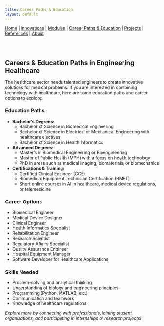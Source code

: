 ```yaml
---
title: Career Paths & Education
layout: default
---
```


[Home](/engineering-healthcare-project/) | [Innovations](/engineering-healthcare-project/innovations) | [Modules](/engineering-healthcare-project/modules/) | [Career Paths & Education](/engineering-healthcare-project/careers/) | [Projects](/engineering-healthcare-project/projects/) | [References](/engineering-healthcare-project/resources) | [About](/engineering-healthcare-project/aboutME)

<section id="careers-education" style="padding: 2rem 0;">
  <h2>Careers & Education Paths in Engineering Healthcare</h2>
  <p>
    The healthcare sector needs talented engineers to create innovative solutions for medical problems. If you are interested in combining technology with healthcare, here are some education paths and career options to explore:
  </p>

  <h3>Education Paths</h3>
  <ul>
    <li><strong>Bachelor’s Degrees:</strong>
      <ul>
        <li>Bachelor of Science in Biomedical Engineering</li>
        <li>Bachelor of Science in Electrical or Mechanical Engineering with healthcare electives</li>
        <li>Bachelor of Science in Health Informatics</li>
      </ul>
    </li>
    <li><strong>Advanced Degrees:</strong>
      <ul>
        <li>Master’s in Biomedical Engineering or Bioengineering</li>
        <li>Master of Public Health (MPH) with a focus on health technology</li>
        <li>PhD in areas such as medical imaging, biomaterials, or biomechanics</li>
      </ul>
    </li>
    <li><strong>Certifications & Training:</strong>
      <ul>
        <li>Certified Clinical Engineer (CCE)</li>
        <li>Biomedical Equipment Technician Certification (BMET)</li>
        <li>Short online courses in AI in healthcare, medical device regulations, or telemedicine</li>
      </ul>
    </li>
  </ul>

  <h3>Career Options</h3>
  <ul>
    <li>Biomedical Engineer</li>
    <li>Medical Device Designer</li>
    <li>Clinical Engineer</li>
    <li>Health Informatics Specialist</li>
    <li>Rehabilitation Engineer</li>
    <li>Research Scientist</li>
    <li>Regulatory Affairs Specialist</li>
    <li>Quality Assurance Engineer</li>
    <li>Hospital Equipment Manager</li>
    <li>Software Developer for Healthcare Applications</li>
  </ul>

  <h3>Skills Needed</h3>
  <ul>
    <li>Problem-solving and analytical thinking</li>
    <li>Understanding of biology and engineering principles</li>
    <li>Programming (Python, MATLAB, etc.)</li>
    <li>Communication and teamwork</li>
    <li>Knowledge of healthcare regulations</li>
  </ul>

  <p>
    <em>Explore more by connecting with professionals, joining student organizations, and participating in internships or research projects!</em>
  </p>
</section>
